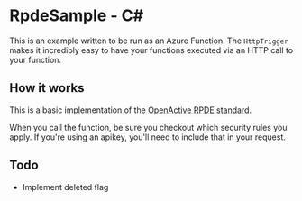 # RpdeSample - C<span>#</span>

This is an example written to be run as an Azure Function. The `HttpTrigger` makes it incredibly easy to have your functions executed via an HTTP call to your function.

## How it works

This is a basic implementation of the [OpenActive RPDE standard](https://www.openactive.io/realtime-paged-data-exchange/).

When you call the function, be sure you checkout which security rules you apply. If you're using an apikey, you'll need to include that in your request.


## Todo

- Implement deleted flag